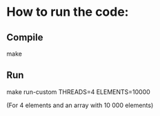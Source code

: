 # How to run the code:

## Compile
make

## Run
make run-custom THREADS=4 ELEMENTS=10000

(For 4 elements and an array with 10 000 elements)